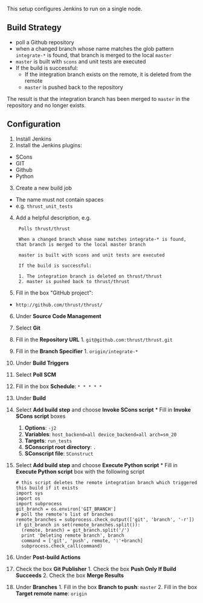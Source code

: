 This setup configures Jenkins to run on a single node.

Build Strategy
--------------

  * poll a Github repository
  * when a changed branch whose name matches the glob pattern `integrate-*` is found, that branch is merged to the local `master`
  * `master` is built with `scons` and unit tests are executed
  * If the build is successful:
    * If the integration branch exists on the remote, it is deleted from the remote
    * `master` is pushed back to the repository

The result is that the integration branch has been merged to `master` in the repository and no longer exists.

Configuration
-------------

1. Install Jenkins
2. Install the Jenkins plugins: 
  * SCons
  * GIT
  * Github
  * Python
3. Create a new build job
  * The name must not contain spaces
  * e.g. `thrust_unit_tests`
4. Add a helpful description, e.g.

        Polls thrust/thrust

        When a changed branch whose name matches integrate-* is found, that branch is merged to the local master branch

        master is built with scons and unit tests are executed

        If the build is successful:

        1. The integration branch is deleted on thrust/thrust
        2. master is pushed back to thrust/thrust

5. Fill in the box "GitHub project":
  * `http://github.com/thrust/thrust/`
6. Under **Source Code Management**
  1. Select **Git**
  2. Fill in the **Repository URL**
    1. `git@github.com:thrust/thrust.git`
  3. Fill in the **Branch Specifier**
    1. `origin/integrate-*`
7. Under **Build Triggers**
  1. Select **Poll SCM**
  2. Fill in the box **Schedule**: `* * * * *`
8. Under **Build**
  1. Select **Add build step** and choose **Invoke SCons script**
    * Fill in **Invoke SCons script** boxes
      1. **Options**: `-j2`
      2. **Variables**: `host_backend=all device_backend=all arch=sm_20`
      3. **Targets**: `run_tests`
      4. **SConscript root directory**: `.`
      5. **SConscript file**: `SConstruct`
  2. Select **Add build step** and choose **Execute Python script**
    * Fill in **Execute Python script** box with the following script

        ```
        # this script deletes the remote integration branch which triggered this build if it exists
        import sys
        import os
        import subprocess
        git_branch = os.environ['GIT_BRANCH']
        # poll the remote's list of branches
        remote_branches = subprocess.check_output(['git', 'branch', '-r'])
        if git_branch in set(remote_branches.split()):
          (remote, branch) = git_branch.split('/')
          print 'Deleting remote branch', branch
          command = ['git', 'push', remote, ':'+branch]
          subprocess.check_call(command)
        ```

9. Under **Post-build Actions**
  1. Check the box **Git Publisher**
    1. Check the box **Push Only If Build Succeeds**
    2. Check the box **Merge Results**
  2. Under **Branches**
    1. Fill in the box **Branch to push**: `master`
    2. Fill in the box **Target remote name**: `origin`

